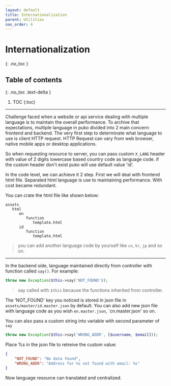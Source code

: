 ```yaml
---
layout: default
title: Internationalization
parent: Utilities
nav_order: 4
---
```


# Internationalization
{: .no_toc }

## Table of contents
{: .no_toc .text-delta }

1. TOC
{:toc}

---

Challenge faced when a website or api service dealing with multiple language is to maintain the overall performance.
To archive that expectations, multiple language in puko divided into 2 main concern: frontend and backend.
The very first step to determinate what language to use is client HTTP request. 
HTTP Request can vary from web browser, native mobile apps or desktop applications.

So when requesting resource to server, you can pass custom `X_LANG` 
header with value of 2 digits lowercase based country code as language code.
if the custom header don't exist puko will use default value 'id'.

In the code level, we can achieve it 2 step. First we will deal with frontend html file.
Separated html language is use to maintaining performance. With cost became redundant.

You can crate the html file like shown below:

```text
assets
   html
      en
         function
            template.html
      id
         function
            template.html
```

> you can add another language code by yourself like `cn`, `kr`, `jp` and so on.

---

In the backend side, language maintained directly from controller with function called `say()`.
For example:

```php
throw new Exception($this->say('NOT_FOUND'));
```

> say called with `$this` because the functions inherited from controller.

The 'NOT_FOUND' key you noticed is stored in json file in `assets/master/id.master.json` by default.
You can also add new json file with language code as you wish `en.master.json`, `cn.master.json' so on.

You can also pass a custom string into variable with second parameter of `say`

```php
throw new Exception($this->say('WRONG_ADDR', [$username, $email]));
```

Place %s in the json file to retreive the custom value:

```json
{
    "NOT_FOUND": "No data found",
    "WRONG_ADDR": "Address for %s not found with email: %s"
}
```

Now language resource can translated and centralized.
